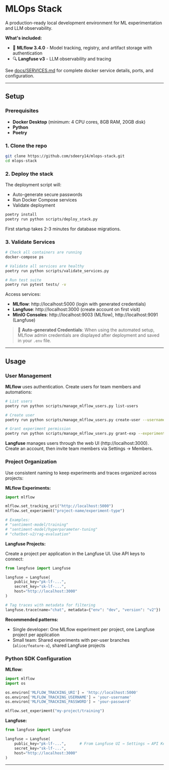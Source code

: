 # MLOps Stack

A production-ready local development environment for ML experimentation and LLM observability.

**What's included:**
- 🔬 **MLflow 3.4.0** - Model tracking, registry, and artifact storage with authentication
- 🔍 **Langfuse v3** - LLM observability and tracing

See [docs/SERVICES.md](docs/SERVICES.md) for complete docker service details, ports, and configuration.

---

## Setup

### Prerequisites

- **Docker Desktop** (minimum: 4 CPU cores, 8GB RAM, 20GB disk)
- **Python**
- **Poetry**

### 1. Clone the repo

```bash
git clone https://github.com/sdeery14/mlops-stack.git
cd mlops-stack
```

### 2. Deploy the stack

The deployment script will: 
- Auto-generate secure passwords
- Run Docker Compose services
- Validate deployment

```bash
poetry install
poetry run python scripts/deploy_stack.py
```
First startup takes 2-3 minutes for database migrations.

### 3. Validate Services

```bash
# Check all containers are running
docker-compose ps

# Validate all services are healthy
poetry run python scripts/validate_services.py

# Run test suite
poetry run pytest tests/ -v
```
Access services:
- **MLflow**: http://localhost:5000 (login with generated credentials)
- **Langfuse**: http://localhost:3000 (create account on first visit)
- **MinIO Consoles**: http://localhost:9003 (MLflow), http://localhost:9091 (Langfuse)

> 🔐 **Auto-generated Credentials**: When using the automated setup, MLflow admin credentials are displayed after deployment and saved in your `.env` file.

---

## Usage

### User Management

**MLflow** uses authentication. Create users for team members and automations:

```bash
# List users
poetry run python scripts/manage_mlflow_users.py list-users

# Create user
poetry run python scripts/manage_mlflow_users.py create-user --username alice --password secure_pass

# Grant experiment permission
poetry run python scripts/manage_mlflow_users.py grant-exp --experiment-id 1 --username alice --permission EDIT
```

**Langfuse** manages users through the web UI (http://localhost:3000). Create an account, then invite team members via Settings → Members.

### Project Organization

Use consistent naming to keep experiments and traces organized across projects:

**MLflow Experiments:**
```python
import mlflow

mlflow.set_tracking_uri("http://localhost:5000")
mlflow.set_experiment("project-name/experiment-type")

# Examples:
# "sentiment-model/training"
# "sentiment-model/hyperparameter-tuning"
# "chatbot-v2/rag-evaluation"
```

**Langfuse Projects:**

Create a project per application in the Langfuse UI. Use API keys to connect:

```python
from langfuse import Langfuse

langfuse = Langfuse(
    public_key="pk-lf-...",
    secret_key="sk-lf-...",
    host="http://localhost:3000"
)

# Tag traces with metadata for filtering
langfuse.trace(name="chat", metadata={"env": "dev", "version": "v2"})
```

**Recommended patterns:**
- Single developer: One MLflow experiment per project, one Langfuse project per application
- Small team: Shared experiments with per-user branches (`alice/feature-x`), shared Langfuse projects

### Python SDK Configuration

**MLflow:**
```python
import mlflow
import os

os.environ['MLFLOW_TRACKING_URI'] = 'http://localhost:5000'
os.environ['MLFLOW_TRACKING_USERNAME'] = 'your-username'
os.environ['MLFLOW_TRACKING_PASSWORD'] = 'your-password'

mlflow.set_experiment("my-project/training")
```

**Langfuse:**
```python
from langfuse import Langfuse

langfuse = Langfuse(
    public_key="pk-lf-...",      # From Langfuse UI → Settings → API Keys
    secret_key="sk-lf-...",
    host="http://localhost:3000"
)
```

---



